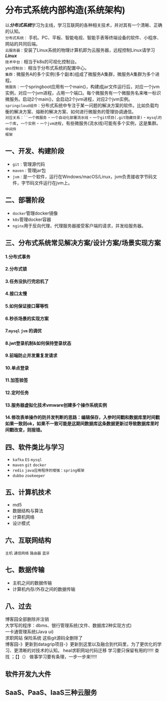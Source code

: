 # 分布式系统内部构造(系统架构)
以***分布式系统***学习为主线，学习互联网的各种相关技术，并对其有一个清晰、正确的认知。  
`分布式系统：` 手机、PC、平板、智能电视、智能手表等终端设备的软件、小程序、网站的共同后端。  
`云服务器：`安装了Linux系统的物理计算机即为云服务器，远程控制Linux请学习***Linux***  
`技术中台：`相当于k8s的可视化控制台。  
`yms控制台：` 相当于分布式系统的配置中心。  
`集群：`微服务A的多个实例(多个副本)组成了微服务A集群，微服务A集群为多个进程。  
`微服务：`一个springboot应用有一个main()，构建成jar文件运行后，对应一个jvm实例，对应一个jvm进程，占用一个端口。每个微服务有一个微服务名来唯一标识微服务。启动2个main()，会启动2个jvm进程，对应2个jvm实例。  
`springcloud组件：`分布式系统中专注于某一问题的解决方案的软件。比如负载均衡的解决方案、熔断的解决方案、如何进行微服务的管理协调通信。  
`对应关系：``一个微服务` - `一个自动化部署流水线` - `一个git项目(.git隐藏目录)` - `mysql的一个库`，`一个实例` - `一个jvm进程`，有些微服务(流水线)可能有多个实例，这是集群。  
`中间件`  
`框架`

## 一、开发、构建阶段
- `git：`管理源代码
- `maven：`管理jar包
- `jvm：`是一个软件，运行在Windows/macOS/Linux，jvm负责接收字节码文件，字节码文件运行在jvm上。

## 二、部署阶段
- `docker`管理docker镜像
- `k8s`管理docker容器
- `nginx`用于反向代理，代理服务器接受客户端的请求，并发给服务器。

## 三、分布式系统常见解决方案/设计方案/场景实现方案
#### 1.分布式事务
#### 2.分布式锁
#### 3.任务没执行完宕机了
#### 4.接口太慢
#### 5.如何保证接口幂等性
#### 6.秒杀场景的实现方案
#### 7.`mysql` `jvm` 的调优
#### 8.jwt登录机制&如何保持登录状态
#### 9.前端防止并发重复发请求
#### 10.单点登录
#### 11.加签验签
#### 12.定时任务
#### 13.服务器虚拟化技术vmware创建多个操作系统实例
#### 14.修改表单操作的防并发判断的思路：编辑保存，入参时间戳和数据库里时间戳如果一致则ok，如果不一致可能是这期间数据库这条数据更新过导致数据库里时间戳改变，则报错。


## 四、软件类比与学习
- `kafka` `ES` `mysql` 
- `maven` `git` `docker`
- `redis` `java应用程序的增强：spring框架`
- `dubbo` `zookeeper`

## 五、计算机技术
- md5  
- 数据结构与算法
- 计算机网络
- 设计模式


## 六、互联网结构
`主机` `通信网络` `路由器` `蓝牙`

## 七、数据传输
- 主机之间的数据传输
- 计算机内存/外存之间的数据传输


## 八、过去
博客园全部删除并注销  
大学写的程序：dbms、银行管理系统(文件、数据库2种实现方式)  
一卡通管理系统(Java ui)  
求职网站 保险系统 这些git源码全删除了  
博客园-》更新到datagrip项目-》更新到这里以及融合到代码里，为了更优化的学习、更清晰的对技术的认知。
heal求职网站代码迁移
学习要只保留有用的!!!!!
查找 ；【】（）
做事学习要有条理，一步一步来!!!!!

## 软件开发九大件

## SaaS、PaaS、IaaS三种云服务